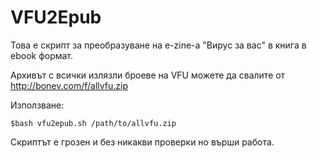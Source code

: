 VFU2Epub
========

Това е скрипт за преобразуване на e-zine-а "Вирус за вас" в книга в ebook формат.

Архивът с всички излязли броеве на VFU можете да свалите от http://bonev.com/f/allvfu.zip

Използване:

	$bash vfu2epub.sh /path/to/allvfu.zip

Скриптът е грозен и без никакви проверки но върши работа.
